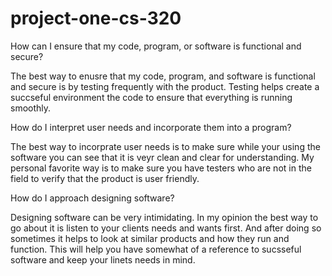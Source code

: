 # project-one-cs-320


How can I ensure that my code, program, or software is functional and secure? 

 The best way to enusre that my code, program, and software is functional and secure is by testing frequently with the product. Testing helps create a succseful environment the code to ensure that everything is running smoothly.
 
How do I interpret user needs and incorporate them into a program?

  The best way to incorprate user needs is to make sure while your using the software you can see that it is veyr clean and clear for understanding. My personal favorite way is to make sure you have testers who are not in the field to verify that the product is user friendly. 
  
How do I approach designing software?

  Designing software can be very intimidating. In my opinion the best way to go about it is listen to your clients needs and wants first. And after doing so sometimes it helps to look at similar products and how they run and function. This will help you have somewhat of a reference to sucsseful software and keep your linets needs in mind. 
